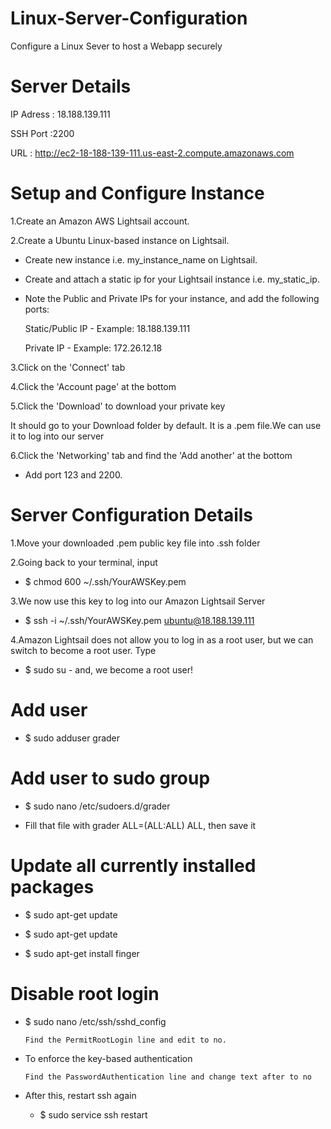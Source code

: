 # Linux-Server-Configuration   

Configure a Linux Sever to host a Webapp securely
 
# Server Details
 IP Adress : 18.188.139.111
 
 SSH Port :2200
 
 URL : http://ec2-18-188-139-111.us-east-2.compute.amazonaws.com

# Setup and Configure Instance

1.Create an Amazon AWS Lightsail account.

2.Create a Ubuntu Linux-based instance on Lightsail.

   - Create new instance i.e. my_instance_name on Lightsail.

   - Create and attach a static ip for your Lightsail instance i.e. my_static_ip.

   - Note the Public and Private IPs for your instance, and add the following ports:

     Static/Public IP - Example: 18.188.139.111 
  
     Private IP - Example: 172.26.12.18

3.Click on the 'Connect' tab 

4.Click the 'Account page' at the bottom 

5.Click the 'Download' to download your private key

It should go to your Download folder by default. It is a .pem file.We can use it to log into our server 

6.Click the 'Networking' tab and find the 'Add another' at the bottom

 - Add port 123 and 2200.
 
 # Server Configuration Details
 
 1.Move your downloaded .pem public key file into .ssh folder
 
 2.Going back to your terminal, input 
  - $ chmod 600 ~/.ssh/YourAWSKey.pem
  
3.We now use this key to log into our Amazon Lightsail Server
 - $ ssh -i ~/.ssh/YourAWSKey.pem ubuntu@18.188.139.111
 
4.Amazon Lightsail does not allow you to log in as a root user, but we can switch to become a root user. Type
 - $ sudo su -  and, we become a root user!
 
 # Add user
 - $ sudo adduser grader
 
 # Add user to sudo group
- $ sudo nano /etc/sudoers.d/grader

- Fill that file with grader ALL=(ALL:ALL) ALL, then save it

# Update all currently installed packages
- $  sudo apt-get update

- $ sudo apt-get update

- $ sudo apt-get install finger

# Disable root login
- $ sudo nano /etc/ssh/sshd_config

      Find the PermitRootLogin line and edit to no.
      
- To  enforce the key-based authentication

      Find the PasswordAuthentication line and change text after to no
- After this, restart ssh again

  - $ sudo service ssh restart






